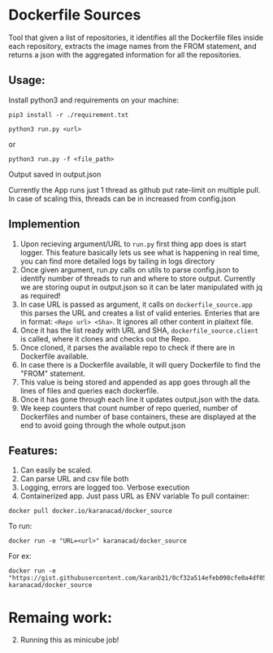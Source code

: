# Dockerfile Sources
Tool that given a list of repositories, it identifies all the Dockerfile files inside each repository, extracts the image names from the FROM statement, and returns a json with the aggregated information for all the repositories.

## Usage:
Install python3 and requirements on your machine:
```
pip3 install -r ./requirement.txt 
```
```
python3 run.py <url>
```
or
```
python3 run.py -f <file_path>
```
Output saved in output.json


Currently the App runs just 1 thread as github put rate-limit on multiple pull. In case of scaling this, threads can be in increased from config.json

## Implemention

1. Upon recieving argument/URL to `run.py` first thing app does is start logger. This feature basically lets us see what is happening in real time, you can find more detailed logs by tailing in logs directory
2. Once given argument, run.py calls on utils to parse config.json to identify number of threads to run and where to store output. Currently we are storing ouput in output.json so it can be later manipulated with jq as required!
3. In case URL is passed as argument, it calls on `dockerfile_source.app` this parses the URL and creates a list of valid enteries. Enteries that are in format: `<Repo url> <Sha>`. It ignores all other content in plaitext file.
4. Once it has the list ready with URL and SHA, `dockerfile_source.client` is called, where it clones and checks out the Repo.
5. Once cloned, it parses the available repo to check if there are in Dockerfile available.
6. In case there is a Dockerfile available, it will query Dockerfile to find the "FROM" statement.
7. This value is being stored and appended as app goes through all the lines of files and queries each dockerfile.
8. Once it has gone through each line it updates output.json with the data. 
9. We keep counters that count number of repo queried, number of Dockerfiles and number of base containers, these are displayed at the end to avoid going through the whole output.json

## Features:
1. Can easily be scaled. 
2. Can parse URL and csv file both
3. Logging, errors are logged too. Verbose execution
4. Containerized app. Just pass URL as ENV variable
To pull container:
```
docker pull docker.io/karanacad/docker_source
```
To run:
```
docker run -e "URL=<url>" karanacad/docker_source
```
For ex:
```
docker run -e "https://gist.githubusercontent.com/karanb21/0cf32a514efeb098cfe0a4df054b8d66/raw/eeeb263bd276dbfd0f9cb66fac5e69a6c3297df2/test.txt" karanacad/docker_source
```

# Remaing work:
2. Running this as minicube job!
